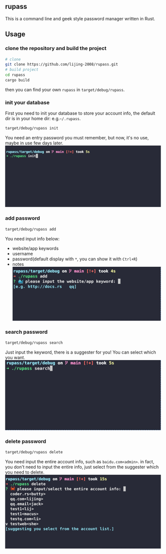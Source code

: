 ## rupass
This is a command line and geek style password manager written in Rust.

## Usage

### clone the repository and build the project
```bash
# clone
git clone https://github.com/lijing-2008/rupass.git
# build project
cd rupass
cargo build
```
then you can find your own `rupass` in `target/debug/rupass`.
### init your database
First you need to init your database to store your account info, the default dir is in your home dir: e.g.`~/.rupass`.
```bash
target/debug/rupass init
```
You need an entry password you must remember, but now, it's no use, maybe in use few days later.
![](https://github.com/lijing-2008/PicGo/blob/master/init.gif)

### add password
```bash
target/debug/rupass add
```
You need input info below:
- website/app keywords
- username
- password(default display with `*`, you can show it with `Ctrl+R`)
- notes
![](https://github.com/lijing-2008/PicGo/blob/master/add.gif)
### search password
```bash
target/debug/rupass search
```
Just input the keyword, there is a suggester for you! You can select which you want.
![](https://github.com/lijing-2008/PicGo/blob/master/search.gif)
### delete password
```bash
target/debug/rupass delete
```
You need input the entire account info, such as `baidu.com<admin>`.
in fact, you don't need to input the entire info, just select from the suggester which you need to delete.
![](https://github.com/lijing-2008/PicGo/blob/master/delete.gif)
